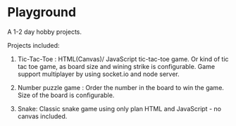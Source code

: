 Playground
==========

A 1-2 day hobby projects. 

Projects included: 
  1) Tic-Tac-Toe : HTML(Canvas)/ JavaScript tic-tac-toe game.
                  Or kind of tic tac toe game, as board size and wining strike is configurable. 
                  Game support multiplayer by using socket.io and node server.
                  
  2) Number puzzle game : Order the number in the board to win the game. Size of the board is configurable.
  
  3) Snake: Classic snake game using only plan HTML and JavaScript - no canvas included. 
